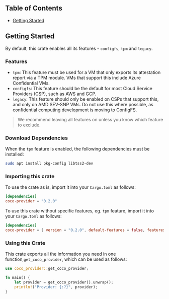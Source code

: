 ## Table of Contents
- [Getting Started](#getting-started)

## Getting Started

By default, this crate enables all its features - `configfs`, `tpm` and `legacy`.

### Features
- `tpm`: This feature must be used for a VM that only exports its attestation report via a TPM module. VMs that support this include Azure Confidential VMs.
- `configfs`: This feature should be the default for most Cloud Service Providers (CSP), such as AWS and GCP.
- `legacy`: This feature should only be enabled on CSPs that support this, and only on AMD SEV-SNP VMs. Do not use this where possible, as confidential computing development is moving to ConfigFS.

> We recommend leaving all features on unless you know which feature to exclude.

### Download Dependencies
When the `tpm` feature is enabled, the following dependencies must be installed:

```bash
sudo apt install pkg-config libtss2-dev
```

### Importing this crate
To use the crate as is, import it into your `Cargo.toml` as follows:

```toml
[dependencies]
coco-provider = "0.2.0"
```

To use this crate without specific features, eg. `tpm` feature, import it into your `Cargo.toml` as follows:

```toml
[dependencies]
coco-provider = { version = "0.2.0", default-features = false, features = ["configfs", "legacy"] }
```

### Using this Crate
This crate exports all the information you need in one function,`get_coco_provider`, which can be used as follows:

```rust
use coco_provider::get_coco_provider;

fn main() {
    let provider = get_coco_provider().unwrap();
    println!("Provider: {:?}", provider);
}

```
